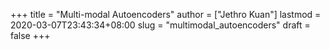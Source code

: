 +++
title = "Multi-modal Autoencoders"
author = ["Jethro Kuan"]
lastmod = 2020-03-07T23:43:34+08:00
slug = "multimodal_autoencoders"
draft = false
+++
